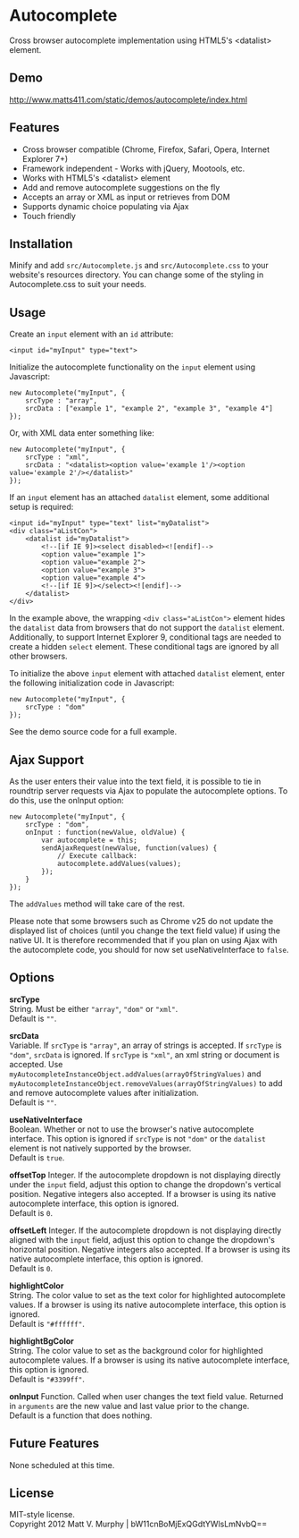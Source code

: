 Autocomplete
============

Cross browser autocomplete implementation using HTML5's &lt;datalist&gt; element.

Demo
----

http://www.matts411.com/static/demos/autocomplete/index.html

Features
--------

* Cross browser compatible (Chrome, Firefox, Safari, Opera, Internet Explorer 7+)
* Framework independent - Works with jQuery, Mootools, etc.
* Works with HTML5's &lt;datalist&gt; element
* Add and remove autocomplete suggestions on the fly
* Accepts an array or XML as input or retrieves from DOM
* Supports dynamic choice populating via Ajax
* Touch friendly

Installation
------------

Minify and add `src/Autocomplete.js` and `src/Autocomplete.css` to your website's 
resources directory. You can change some of the styling in Autocomplete.css to suit 
your needs.

Usage
-----

Create an `input` element with an `id` attribute:

    <input id="myInput" type="text">

Initialize the autocomplete functionality on the `input` element using Javascript:

    new Autocomplete("myInput", {
        srcType : "array", 
        srcData : ["example 1", "example 2", "example 3", "example 4"]
    });

Or, with XML data enter something like:

    new Autocomplete("myInput", {
        srcType : "xml", 
        srcData : "<datalist><option value='example 1'/><option value='example 2'/></datalist>"
    });

If an `input` element has an attached `datalist` element, some additional setup is 
required:

    <input id="myInput" type="text" list="myDatalist">
    <div class="aListCon">
        <datalist id="myDatalist">
            <!--[if IE 9]><select disabled><![endif]-->
            <option value="example 1">
            <option value="example 2">
            <option value="example 3">
            <option value="example 4">
            <!--[if IE 9]></select><![endif]-->
        </datalist>
    </div>

In the example above, the wrapping `<div class="aListCon">` element hides the `datalist` 
data from browsers that do not support the `datalist` element. Additionally, to support 
Internet Explorer 9, conditional tags are needed to create a hidden `select` element. 
These conditional tags are ignored by all other browsers.

To initialize the above `input` element with attached `datalist` element, enter the 
following initialization code in Javascript:

    new Autocomplete("myInput", {
        srcType : "dom"
    });

See the demo source code for a full example.

Ajax Support
------------

As the user enters their value into the text field, it is possible to tie in roundtrip server requests via 
Ajax to populate the autocomplete options. To do this, use the onInput option:  

    new Autocomplete("myInput", {
        srcType : "dom", 
        onInput : function(newValue, oldValue) {
            var autocomplete = this;
            sendAjaxRequest(newValue, function(values) {
                // Execute callback:
                autocomplete.addValues(values);
            });
        }
    });

The `addValues` method will take care of the rest.  

Please note that some browsers such as Chrome v25 do not update the displayed list of choices (until you 
change the text field value) if using the native UI. It is therefore recommended that if you plan on using 
Ajax with the autocomplete code, you should for now set useNativeInterface to `false`.

Options
-------

**srcType**  
String. Must be either `"array"`, `"dom"` or `"xml"`.  
Default is `""`.

**srcData**  
Variable. If `srcType` is `"array"`, an array of strings is accepted. If `srcType` is `"dom"`, `srcData` 
is ignored. If `srcType` is `"xml"`, an xml string or document is accepted. Use 
`myAutocompleteInstanceObject.addValues(arrayOfStringValues)` and 
`myAutocompleteInstanceObject.removeValues(arrayOfStringValues)` to add and remove autocomplete values 
after initialization.  
Default is `""`.

**useNativeInterface**  
Boolean. Whether or not to use the browser's native autocomplete interface. This option is ignored if 
`srcType` is not `"dom"` or the `datalist` element is not natively supported by the browser.  
Default is `true`.

**offsetTop**
Integer. If the autocomplete dropdown is not displaying directly under the `input` field, adjust this 
option to change the dropdown's vertical position. Negative integers also accepted. If a browser is using 
its native autocomplete interface, this option is ignored.  
Default is `0`.

**offsetLeft**
Integer. If the autocomplete dropdown is not displaying directly aligned with the `input` field, adjust 
this option to change the dropdown's horizontal position. Negative integers also accepted. If a browser is 
using its native autocomplete interface, this option is ignored.  
Default is `0`.

**highlightColor**  
String. The color value to set as the text color for highlighted autocomplete values. If a browser is using 
its native autocomplete interface, this option is ignored.  
Default is `"#ffffff"`.

**highlightBgColor**  
String. The color value to set as the background color for highlighted autocomplete values. If a browser is 
using its native autocomplete interface, this option is ignored.  
Default is `"#3399ff"`.

**onInput**
Function. Called when user changes the text field value. Returned in `arguments` are the new value and last 
value prior to the change.  
Default is a function that does nothing.

Future Features
---------------

None scheduled at this time.

License
-------

MIT-style license.  
Copyright 2012 Matt V. Murphy | bW11cnBoMjExQGdtYWlsLmNvbQ==

